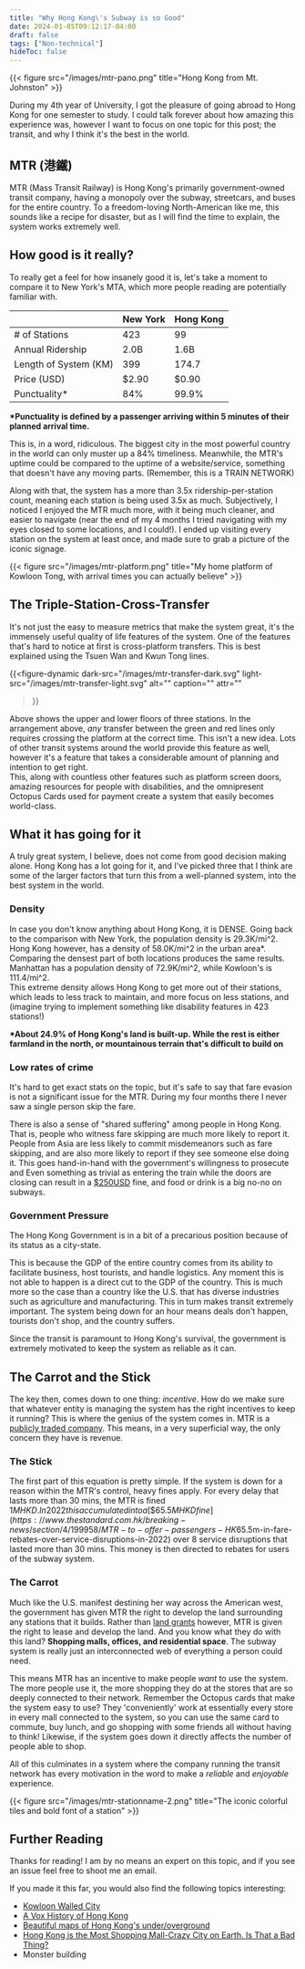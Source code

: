 ```yaml
---
title: "Why Hong Kong\'s Subway is so Good"
date: 2024-01-05T09:12:17-04:00
draft: false
tags: ["Non-technical"]
hideToc: false
---
```


{{< figure src="/images/mtr-pano.png" title="Hong Kong from Mt. Johnston" >}}


During my 4th year of University, I got the pleasure of going abroad to Hong Kong for one semester to study. 
I could talk forever about how amazing this experience was, however I want to focus on one topic for this post; the transit, and why I think it's the best in the world.

## MTR (港鐵)
MTR (Mass Transit Railway) is Hong Kong's primarily government-owned transit company, having a monopoly over the subway, streetcars, and buses for the entire country.
To a freedom-loving North-American like me, this sounds like a recipe for disaster, but as I will find the time to explain, the system works extremely well.

## How good is it really?
To really get a feel for how insanely good it is, let's take a moment to compare it to New York's MTA, which more people reading are potentially familiar with.

|                       | New York | Hong Kong   |
|-----------------------|:---------|:------------|
| # of Stations         | 423      | 99          |
| Annual Ridership      | 2.0B     | 1.6B        |
| Length of System (KM) | 399      | 174.7       |
| Price (USD)           | $2.90    | $0.90       |
| Punctuality\*         | 84%      | 99.9%       |

**\*Punctuality is defined by a passenger arriving within 5 minutes of their planned arrival time.**


This is, in a word, ridiculous. The biggest city in the most powerful country in the world can only muster up a 84% timeliness. 
Meanwhile, the MTR's uptime could be compared to the uptime of a website/service, something that doesn't have any moving parts. (Remember, this is a TRAIN NETWORK)

Along with that, the system has a more than 3.5x ridership-per-station count, meaning each station is being used 3.5x as much.
Subjectively, I noticed I enjoyed the MTR much more, with it being much cleaner, and easier to navigate (near the end of my 4 months I tried navigating with my eyes closed to some locations, and I could!). I ended up visiting every station on the system at least once, and made sure to grab a picture of the iconic signage.

{{< figure src="/images/mtr-platform.png" title="My home platform of Kowloon Tong, with arrival times you can actually believe" >}}

## The Triple-Station-Cross-Transfer
It's not just the easy to measure metrics that make the system great, it's the immensely useful quality of life features of the system.
One of the features that's hard to notice at first is cross-platform transfers. This is best explained using the Tsuen Wan and Kwun Tong lines.  

{{<figure-dynamic
    dark-src="/images/mtr-transfer-dark.svg" 
    light-src="/images/mtr-transfer-light.svg" 
    alt=""
    caption=""
    attr=""
>}}

Above shows the upper and lower floors of three stations. In the arrangement above, *any* transfer between the green and red lines only requires crossing the platform at the correct time.
This isn't a new idea. Lots of other transit systems around the world provide this feature as well, however it's a feature that takes a considerable amount of planning and intention to get right.  
This, along with countless other features such as platform screen doors, amazing resources for people with disabilities, and the omnipresent Octopus Cards used for payment create a system that easily becomes world-class.

## What it has going for it
A truly great system, I believe, does not come from good decision making alone. Hong Kong has a lot going for it, and I've picked three that I think are some of the larger factors that turn this from a well-planned system, into the best system in the world.

### Density
In case you don't know anything about Hong Kong, it is DENSE. Going back to the comparison with New York, the population density is 29.3K/mi^2. Hong Kong however, has a density of 58.0K/mi^2 in the urban area*.  
Comparing the densest part of both locations produces the same results. Manhattan has a population density of 72.9K/mi^2, while Kowloon's is 111.4/mi^2.  
This extreme density allows Hong Kong to get more out of their stations, which leads to less track to maintain, and more focus on less stations, and (imagine trying to implement something like disability features in 423 stations!)

**\*About 24.9% of Hong Kong's land is built-up. While the rest is either farmland in the north, or mountainous terrain that's difficult to build on**
### Low rates of crime
It's hard to get exact stats on the topic, but it's safe to say that fare evasion is not a significant issue for the MTR. 
During my four months there I never saw a single person skip the fare.  

There is also a sense of "shared suffering" among people in Hong Kong. That is, people who witness fare skipping are much more likely to report it.
People from Asia are less likely to commit misdemeanors such as fare skipping, and are also more likely to report if they see someone else doing it.
This goes hand-in-hand with the government's willingness to prosecute and 
Even something as trivial as entering the train while the doors are closing can result in a [$250USD](https://www.clic.org.hk/en/topics/traffic_law/public_transport/MTR/general_rules_for_passengers) fine, and food or drink is a big no-no on subways.

### Government Pressure
The Hong Kong Government is in a bit of a precarious position because of its status as a city-state.  

This is because the GDP of the entire country comes from its ability to facilitate business, host tourists, and handle logistics. 
Any moment this is not able to happen is a direct cut to the GDP of the country. 
This is much more so the case than a country like the U.S. that has diverse industries such as agriculture and manufacturing.
This in turn makes transit extremely important. The system being down for an hour means deals don't happen, tourists don't shop, and the country suffers.  

Since the transit is paramount to Hong Kong's survival, the government is extremely motivated to keep the system as reliable as it can.  

## The Carrot and the Stick
The key then, comes down to one thing: *incentive*. 
How do we make sure that whatever entity is managing the system has the right incentives to keep it running?
This is where the genius of the system comes in. MTR is a [publicly traded company](https://finance.yahoo.com/quote/0066.HK/). 
This means, in a very superficial way, the only concern they have is revenue.
### The Stick
The first part of this equation is pretty simple. If the system is down for a reason within the MTR's control, heavy fines apply. For every delay that lasts more than 30 mins, the MTR is fined $1M HKD.
In 2022 this accumulated into a [\$65.5M HKD fine](https://www.thestandard.com.hk/breaking-news/section/4/199958/MTR-to-offer-passengers-HK$65.5m-in-fare-rebates-over-service-disruptions-in-2022) over 8 service disruptions that lasted more than 30 mins. This money is then directed to rebates for users of the subway system.

### The Carrot
Much like the U.S. manifest destining her way across the American west, the government has given MTR the right to develop the land surrounding any stations that it builds.
Rather than [land grants](https://www.loc.gov/collections/railroad-maps-1828-to-1900/articles-and-essays/history-of-railroads-and-maps/land-grants/#:~:text=Between%201850%20and%201872%20extensive,of%20track%20that%20was%20built.) however, MTR is given the right to lease and develop the land. And you know what they do with this land? **Shopping malls, offices, and residential space**.
The subway system is really just an interconnected web of everything a person could need.

This means MTR has an incentive to make people *want* to use the system. The more people use it, the more shopping they do at the stores that are so deeply connected to their network. Remember the Octopus cards that make the system easy to use? They 'conveniently' work at essentially every store in every mall connected to the system, so you can use the same card to commute, buy lunch, and go shopping with some friends all without having to think!
Likewise, if the system goes down it directly affects the number of people able to shop.  


All of this culminates in a system where the company running the transit network has every motivation in the word to make a *reliable* and *enjoyable* experience.


{{< figure src="/images/mtr-stationname-2.png" title="The iconic colorful tiles and bold font of a station" >}}

## Further Reading

Thanks for reading! I am by no means an expert on this topic, and if you see an issue feel free to shoot me an email.

If you made it this far, you would also find the following topics interesting:
- [Kowloon Walled City](https://www.youtube.com/watch?v=4YuNvIfM-YA)
- [A Vox History of Hong Kong](https://www.youtube.com/watch?v=StW7oGSR_Mg)
- [Beautiful maps of Hong Kong's under/overground](https://randomwire.com/hong-kong-city-without-ground/)
- [Hong Kong is the Most Shopping Mall-Crazy City on Earth. Is That a Bad Thing?](https://zolimacitymag.com/hong-kong-is-the-most-shopping-mall-crazy-city-on-earth-is-that-a-bad-thing/)
- Monster building

[//]: https://www.newgeography.com/content/008099-hong-kong-2021-census-the-evolving-urban-form
